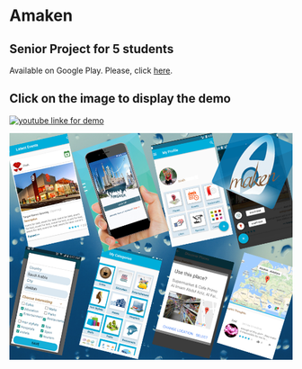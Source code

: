 # Amaken
## Senior Project for 5 students
Available on Google Play. Please, click [here](https://play.google.com/store/apps/details?id=com.amakenapp.website.amakenapp).

## Click on the image to display the demo

[![youtube linke for demo](https://img.youtube.com/vi/YI6nudIvHoM/0.jpg)](https://www.youtube.com/watch?v=YI6nudIvHoM "Amaken")

![Screenshot](ScreenShots.png)

